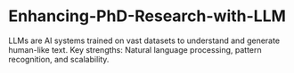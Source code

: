 # Enhancing-PhD-Research-with-LLM
LLMs are AI systems trained on vast datasets to understand and generate human-like text. Key strengths: Natural language processing, pattern recognition, and scalability.
